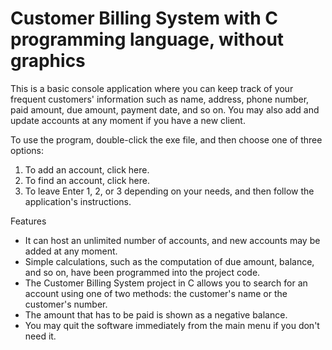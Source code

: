 # Customer Billing System with C programming language, without graphics

This is a basic console application where you can keep track of your frequent customers' information such as name, address, phone number, paid amount, due amount, payment date, and so on. You may also add and update accounts at any moment if you have a new client.

To use the program, double-click the exe file, and then choose one of three options:

1. To add an account, click here.
2. To find an account, click here.
3. To leave
Enter 1, 2, or 3 depending on your needs, and then follow the application's instructions.

Features
- It can host an unlimited number of accounts, and new accounts may be added at any moment.
- Simple calculations, such as the computation of due amount, balance, and so on, have been programmed into the project code.
- The Customer Billing System project in C allows you to search for an account using one of two methods: the customer's name or the customer's number.
- The amount that has to be paid is shown as a negative balance.
- You may quit the software immediately from the main menu if you don't need it.